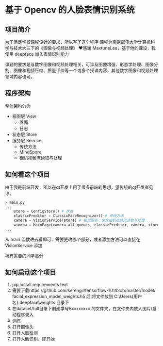 # 基于 Opencv 的人脸表情识别系统

## 项目简介
为了满足学校课程设计的要求，所以写了这个程序
课程为南京邮电大学计算机科学与技术大三下的《图像与视频处理》
❤感谢 MaxtuneLee，基于他的课设，我使用 deepface 加入表情识别能力

课题的要求是与数字图像和视频处理相关，可涉及图像增强、形态学处理、图像分割、图像和视频压缩、质量评价等一个或多个授课内容，其他数字图像和视频处理领域内容也可。

## 程序架构
整体架构分为
- 视图层 View
  - 界面
  - 日志
- 状态层 Store
- 服务层 Service
  - 传统方法
  - MindSpore
  - 相机视频流读取与处理

## 如何看这个项目
由于我是前端开发，所以在qt开发上用了很多前端的思想，望传统的qt开发者见谅。
```python
> main.py
...
    store = ConfigStore() # 状态
    classicPreditor = ClassicFaceRecognizer() # 传统方法
    camera = VisionService(store) # 视觉服务：包含相机视频流读取与处理
    window = MainPage(camera.all_queues, classicPreditor, camera, store) # 视图层，界面逻辑这里看
...
```
从 main 函数进去看即可，需要更改哪个部分，或者添加方法可以直接在 VisionService 添加


祝有需要的同学高分

## 如何启动这个项目
1. pip install requirements.text
2. 需要下载https://github.com/serengil/tensorflow-101/blob/master/model/
facial_expression_model_weights.h5 后,将文件放到 C:\Users\{用户名}\.deepface\weights 目录下
3. 在dataset/full目录下创建学号Bxxxxxxxx 的文件夹，在文件夹内放入图片/启动程序录入
4. 训练
5. 打开摄像头
6. 打开人脸检测
7. 打开人脸识别，即开始
